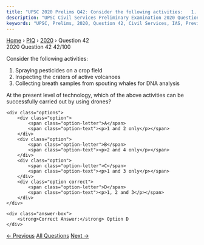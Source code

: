```yaml
---
title: "UPSC 2020 Prelims Q42: Consider the following activities:   1. Spraying pesticides..."
description: "UPSC Civil Services Preliminary Examination 2020 Question 42 with options and answer"
keywords: "UPSC, Prelims, 2020, Question 42, Civil Services, IAS, Previous Year Questions"
---
```


<nav class="breadcrumb">
    <a href="../../">Home</a>
    <span>›</span>
    <a href="../">PIQ</a>
    <span>›</span>
    <a href="./">2020</a>
    <span>›</span>
    <span>Question 42</span>
</nav>

<div class="question-header">
    <div class="question-meta">
        <span class="year-badge">2020</span>
        <span class="question-number">Question 42</span>
        <span class="progress">42/100</span>
    </div>
    <div class="progress-bar">
        <div class="progress-fill" style="width: 42.0%"></div>
    </div>
</div>

<div class="question-content">
    <div class="question-text">
        <p>Consider the following activities:</p>
<ol>
<li>Spraying pesticides on a crop field</li>
<li>Inspecting the craters of active volcanoes</li>
<li>Collecting breath samples from spouting whales for DNA analysis</li>
</ol>
<p>At the present level of technology, which of the above activities can be<br />
successfully carried out by using drones?</p>
    </div>
    
    <div class="options">
        <div class="option">
            <span class="option-letter">A</span>
            <span class="option-text"><p>1 and 2 only</p></span>
        </div>
        <div class="option">
            <span class="option-letter">B</span>
            <span class="option-text"><p>2 and 4 only</p></span>
        </div>
        <div class="option">
            <span class="option-letter">C</span>
            <span class="option-text"><p>1 and 3 only</p></span>
        </div>
        <div class="option correct">
            <span class="option-letter">D</span>
            <span class="option-text"><p>1, 2 and 3</p></span>
        </div>
    </div>

    <div class="answer-box">
        <strong>Correct Answer:</strong> Option D
    </div>
</div>

<div class="question-nav">
    <a href="../q041-with-reference-to-carbon-nanotubes-consider-the-fo/" class="nav-btn prev">← Previous</a>
    <a href="../" class="nav-btn center">All Questions</a>
    <a href="../q043-the-experiment-will-employ-a-trio-of-spacecraft-fl/" class="nav-btn next">Next →</a>
</div>
